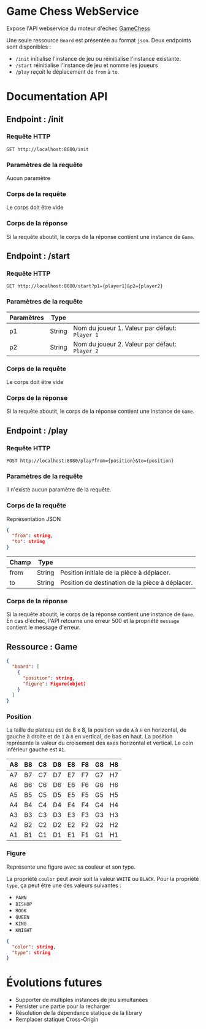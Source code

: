 # Game Chess WebService
Expose l'API webservice du moteur d'échec [GameChess](https://github.com/Nic0tiN/chess-game)

Une seule ressource `Board` est présentée au format `json`.
Deux endpoints sont disponibles :
- `/init` initialise l'instance de jeu ou réinitialise l'instance existante.
- `/start` réinitialise l'instance de jeu et nomme les joueurs 
- `/play` reçoit le déplacement de `from` à `to`.

# Documentation API
## Endpoint : /init
### Requête HTTP
`GET http://localhost:8080/init`

### Paramètres de la requête
Aucun paramètre

### Corps de la requête
Le corps doit être vide

### Corps de la réponse
Si la requête aboutit, le corps de la réponse contient une instance de `Game`.

## Endpoint : /start
### Requête HTTP
`GET http://localhost:8080/start?p1={player1}&p2={player2}`

### Paramètres de la requête
| Paramètres | Type   |                                                |
|------------|--------|------------------------------------------------|
| p1         | String | Nom du joueur 1. Valeur par défaut: `Player 1` |
| p2         | String | Nom du joueur 2. Valeur par défaut: `Player 2` |

### Corps de la requête
Le corps doit être vide

### Corps de la réponse
Si la requête aboutit, le corps de la réponse contient une instance de `Game`.

## Endpoint : /play
### Requête HTTP
`POST http://localhost:8080/play?from={position}&to={position}`

### Paramètres de la requête
Il n'existe aucun paramètre de la requête.

### Corps de la requête
Représentation JSON
```json lines
{
  "from": string,
  "to": string
}
```

| Champ | Type   |                                                 |
|-------|--------|-------------------------------------------------|
| from  | String | Position initiale de la pièce à déplacer.       |
| to    | String | Position de destination de la pièce à déplacer. |

### Corps de la réponse
Si la requête aboutit, le corps de la réponse contient une instance de `Game`.
En cas d'échec, l'API retourne une erreur 500 et la propriété `message` contient le message d'erreur.

## Ressource : Game

```json lines
{
  "board": [
    {
      "position": string,
      "figure": Figure(objet)
    }
  ]
}
```

### Position
La taille du plateau est de 8 x 8, la position va de `A` à `H` en horizontal, de gauche à droite et de `1` à `8` en vertical, de bas en haut.
La position représente la valeur du croisement des axes horizontal et vertical.
Le coin inférieur gauche est `A1`.

| A8 | B8 | C8 | D8 | E8 | F8 | G8 | H8 |
|----|----|----|----|----|----|----|----|
| A7 | B7 | C7 | D7 | E7 | F7 | G7 | H7 |
| A6 | B6 | C6 | D6 | E6 | F6 | G6 | H6 |
| A5 | B5 | C5 | D5 | E5 | F5 | G5 | H5 |
| A4 | B4 | C4 | D4 | E4 | F4 | G4 | H4 |
| A3 | B3 | C3 | D3 | E3 | F3 | G3 | H3 |
| A2 | B2 | C2 | D2 | E2 | F2 | G2 | H2 |
| A1 | B1 | C1 | D1 | E1 | F1 | G1 | H1 |

### Figure
Représente une figure avec sa couleur et son type.

La propriété `coulor` peut avoir soit la valeur `WHITE` ou `BLACK`.
Pour la propriété `type`, ça peut être une des valeurs suivantes :
- `PAWN`
- `BISHOP`
- `ROOK`
- `QUEEN`
- `KING`
- `KNIGHT`

```json lines
{
  "color": string,
  "type": string
}
```

# Évolutions futures
- Supporter de multiples instances de jeu simultanées
- Persister une partie pour la recharger
- Résolution de la dépendance statique de la library
- Remplacer statique Cross-Origin
